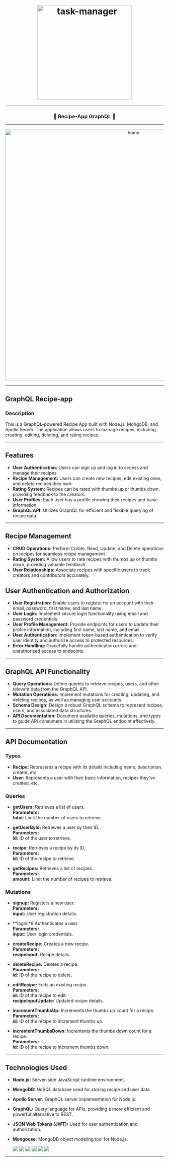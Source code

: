 <h1 align="center">
  <img
    width="300"
    alt="task-manager"
    src="https://live.staticflickr.com/65535/53558616560_a10fbebeaa_c.jpg">
</h1>

---
<h3 align="center">
  <strong>
      🪩 Recipe-App GraphQL 🪩

  </strong>
</h3>

---
<p align="center">
  <img 
    width="800"
    alt="home"
    src="https://live.staticflickr.com/65535/53557320442_872df9f018_z.jpg"/>
</p>

---

## GraphQL Recipe-app 
### Description

This is a GraphQL-powered Recipe App built with Node.js, MongoDB, and Apollo Server. The application allows users to manage recipes, including creating, editing, deleting, and rating recipes.

---

## Features

- **User Authentication:** Users can sign up and log in to access and manage their recipes.
- **Recipe Management:** Users can create new recipes, edit existing ones, and delete recipes they own.
- **Rating System:** Recipes can be rated with thumbs up or thumbs down, providing feedback to the creators.
- **User Profiles:** Each user has a profile showing their recipes and basic information.
- **GraphQL API:** Utilizes GraphQL for efficient and flexible querying of recipe data.

---

## Recipe Management

- **CRUD Operations:** Perform Create, Read, Update, and Delete operations on recipes for seamless recipe management.
- **Rating System:** Allow users to rate recipes with thumbs up or thumbs down, providing valuable feedback.
- **User Relationships:** Associate recipes with specific users to track creators and contributors accurately.

## User Authentication and Authorization

- **User Registration:** Enable users to register for an account with their email, password, first name, and last name.
- **User Login:** Implement secure login functionality using email and password credentials.
- **User Profile Management:** Provide endpoints for users to update their profile information, including first name, last name, and email.
- **User Authentication:** Implement token-based authentication to verify user identity and authorize access to protected resources.
- **Error Handling:** Gracefully handle authentication errors and unauthorized access to endpoints.

---

## GraphQL API Functionality

- **Query Operations:** Define queries to retrieve recipes, users, and other relevant data from the GraphQL API.
- **Mutation Operations:** Implement mutations for creating, updating, and deleting recipes, as well as managing user accounts.
- **Schema Design:** Design a robust GraphQL schema to represent recipes, users, and associated data structures.
- **API Documentation:** Document available queries, mutations, and types to guide API consumers in utilizing the GraphQL endpoint effectively.

---

## API Documentation

### Types

- **Recipe:** Represents a recipe with its details including name, description, creator, etc.
- **User:** Represents a user with their basic information, recipes they've created, etc.

### Queries

- **getUsers:** Retrieves a list of users.
  <br/>**Parameters:**
      </br>**total:** Limit the number of users to retrieve.

- **getUserById:** Retrieves a user by their ID.
<br/>**Parameters:**
<br/>**id:** ID of the user to retrieve.

- **recipe:** Retrieves a recipe by its ID.
<br/>**Parameters:**
<br/>**id:** ID of the recipe to retrieve.

- **getRecipes:** Retrieves a list of recipes.
<br/>**Parameters:**
<br/>**amount:** Limit the number of recipes to retrieve.

### Mutations

- **signup:** Registers a new user.
<br/>**Parameters:**
<br/>**input:** User registration details.

- **login:*8 Authenticates a user.
<br/>**Parameters:**
<br/>**input:** User login credentials.

- **createRecipe:** Creates a new recipe.
<br/>**Parameters:**
<br/>**recipeInput:** Recipe details.

- **deleteRecipe:** Deletes a recipe.
<br/> **Parameters:**
<br/> **id:** ID of the recipe to delete.

- **editRecipe:** Edits an existing recipe.
<br/>**Parameters:**
<br/>**id:** ID of the recipe to edit.
<br/>**recipeInputUpdate:** Updated recipe details.

- **incrementThumbsUp:** Increments the thumbs up count for a recipe.
<br/>**Parameters:**
<br/>**id:** ID of the recipe to increment thumbs up.

- **incrementThumbsDown:** Increments the thumbs down count for a recipe.
<br/>**Parameters:**
<br/>**id:** ID of the recipe to increment thumbs down.

---

## Technologies Used

- **Node.js:** Server-side JavaScript runtime environment.
- **MongoDB:** NoSQL database used for storing recipe and user data.
- **Apollo Server:** GraphQL server implementation for Node.js.
- **GraphQL:** Query language for APIs, providing a more efficient and powerful alternative to REST.
- **JSON Web Tokens (JWT):** Used for user authentication and authorization.
- **Mongoose:** MongoDB object modeling tool for Node.js.

   <p align="left">
  <img src="https://img.shields.io/badge/nodejs-FF0000?style=for-the-badge&logo=nodejs&logoColor=white"/>
  <img src="https://img.shields.io/badge/mongodb-00008B?style=for-the-badge&logo=mongodb&logoColor=white"/>
  <img src="https://img.shields.io/badge/apollo-acace6?style=for-the-badge&logo=apollo&logoColor=white"/>
  <img src="https://img.shields.io/badge/graphql-0000FF?style=for-the-badge&logo=graphql&logoColor=white"/>
  <img src="https://img.shields.io/badge/jwt-ffa500?style=for-the-badge&logo=jwt&logoColor=white"/>
  <img src="https://img.shields.io/badge/mongoose-FF2578?style=for-the-badge&logo=mongoose&logoColor=white"/>
 
</p>


---
